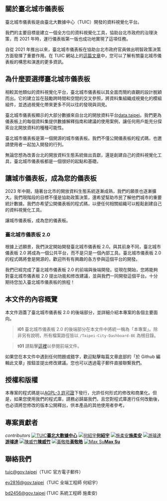## 關於臺北城市儀表板

臺北城市儀表板是由臺北大數據中心（TUIC）開發的資料視覺化平台。

我們的主要目標是建立一個全方位的資料視覺化工具，協助台北市政府的治理決策，而 2021 年時，運行儀表板第一版也成功地實現了這項任務。

自從 2021 年推出以來，臺北城市儀表板在協助台北市政府官員做出明智政策決策方面發揮了重要作用。在 TUIC 網站上的[這篇文章](https://tuic.gov.taipei/zh/works/dashboard)中，您可以了解有關臺北城市儀表板的構思和演進的更多資訊。

## 為什麼要選擇臺北城市儀表板

相較其他類似的資料視覺化平台，臺北城市儀表板以其全面而簡約直觀的設計脫穎而出。它的建立旨在鼓勵跨時間和空間的交叉參照，將資料集組織成視覺化的模組組件，並透過視覺化帶來更多不同以往的發現與洞見。

臺北城市儀表板顯示的大部分數據來自台北的開放資料平台[data.taipei](https://data.taipei/)。我們更為儀表板上的每個資料集提供數據解釋指南和建議的使用案例，讓任何用戶能充分探索台北開放資料的種種可能性。

臺北城市儀表板是第一個開源的城市儀表板。我們不僅公開儀表板的程式碼，也邀請使用者一起加入開發的行列。

無論您想為改善台北的開放資料生態系統做出貢獻，還是創建自己的資料視覺化工具，臺北城市儀表板都是一個很好的起點和基礎。

## 讓城市儀表板，成為您的儀表板

2023 年中期，隨著台北市的開放資料生態系統逐漸成熟，我們的願景也逐漸擴大。我們現階段的目標不僅是協助政策決策，還希望幫助市民了解他們城市的重要統計數據。我們亦希望公開儀表板的程式碼，以便任何相關組織可以輕鬆創建自己的資料視覺化工具。

讓城市儀表板，成為您的儀表板。

### 臺北城市儀表板 2.0

根據上述願景，我們決定開始開發臺北城市儀表板 2.0。與其前身不同，臺北城市儀表板 2.0 將成為一個公共平台，而不是只是一個內部工具。臺北城市儀表板 2.0 的程式碼將會是開源的，歡迎所有有興趣的各方參與這個平台的開發。

我們已經完成了臺北城市儀表板 2.0 的前端與後端開發。從現在開始，您將能夠對臺北城市儀表板 2.0 提出功能和修改建議，並與我們一同開發這個平台。十分期待您加入臺北城市儀表板的旅程！

## 本文件的內容概覽

本文件涵蓋了臺北城市儀表板 2.0 的後端部分，並詳細介紹本專案的各個主要面向。

> **i01**
> 臺北城市儀表板 2.0 的後端部分在本文件中將統一稱為「本專案」。除非另有說明，所有檔案路徑皆以 `/Taipei-City-Dashboard-BE` 為根目錄。

> **t01**
> 請點擊[這裡](/front-end)以參閱前端文件。

如果您在本文件中遇到任何問題或錯字，歡迎點擊每篇文章底部的「於 Github 編輯此文章」按鈕並提出修改建議。您也可以透過電子郵件直接聯繫我們。

## 授權和版權

本專案的程式碼是以[AGPL-3 許可證](https://github.com/tpe-doit/Taipei-City-Dashboard/blob/main/LICENSE)下發行，允許任何形式的修改和商業化。但是，如果您使用我們的程式庫，請務必歸屬我們，且您對程式庫進行任何改動後，也必須將您修改的版本公開釋出，供本產品的其他使用者參考。

## 專案貢獻者

_contributors_
[![TUIC](/images/contributors/tuic.png)**臺北大數據中心**](https://tuic.gov.taipei)
[![何紹宇](/images/contributors/何紹宇.png)**何紹宇**](https://github.com/igorho2000)
[![施柔安](/images/contributors/施柔安.png)**施柔安**](https://github.com/ann125697)
[![游璿達](/images/contributors/游璿達.png)**游璿達**](https://github.com/iimahao)
[![陳威竹](/images/contributors/陳威竹.png)**陳威竹**](https://github.com/Chu-c-git)
[![黃敬皓](/images/contributors/黃敬皓.png)**黃敬皓**](https://github.com/JHH11)
[![Max Su](https://avatars.githubusercontent.com/u/24913710?v=4)**Max Su**](https://github.com/hsuanchi)

## 聯絡我們

tuic@gov.taipei（TUIC 官方電子郵件）

ey2816@gov.taipei（TUIC 全端工程師 何紹宇）

bd2456@gov.taipei (TUIC 系統工程師 施柔安)
